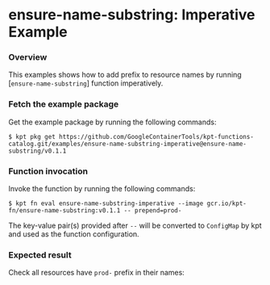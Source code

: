 # ensure-name-substring: Imperative Example

### Overview

This examples shows how to add prefix to resource names by
running [`ensure-name-substring`] function imperatively.

### Fetch the example package

Get the example package by running the following commands:

```shell
$ kpt pkg get https://github.com/GoogleContainerTools/kpt-functions-catalog.git/examples/ensure-name-substring-imperative@ensure-name-substring/v0.1.1
```

### Function invocation

Invoke the function by running the following commands:

```shell
$ kpt fn eval ensure-name-substring-imperative --image gcr.io/kpt-fn/ensure-name-substring:v0.1.1 -- prepend=prod-
```

The key-value pair(s) provided after `--` will be converted to `ConfigMap` by
kpt and used as the function configuration.

### Expected result

Check all resources have `prod-` prefix in their names:

[ensure-name-substring]: https://catalog.kpt.dev/ensure-name-substring/v0.1/
